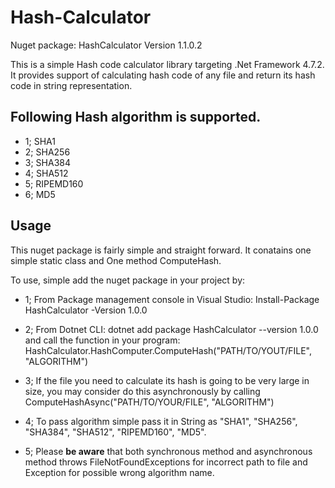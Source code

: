 # Hash-Calculator

Nuget package: HashCalculator Version 1.1.0.2

This is a simple Hash code calculator library targeting .Net Framework 4.7.2. It provides support of calculating hash code of
any file and return its hash code in string representation.

## Following Hash algorithm is supported.

* 1; SHA1
* 2; SHA256
* 3; SHA384
* 4; SHA512
* 5; RIPEMD160
* 6; MD5

## Usage

 This nuget package is fairly simple and straight forward. It conatains one simple static class and One method ComputeHash.

 To use, simple add the nuget package in your project by:

* 1; From Package management console in Visual Studio: Install-Package HashCalculator -Version 1.0.0

* 2; From Dotnet CLI: dotnet add package HashCalculator --version 1.0.0
 and call the function in your program: HashCalculator.HashComputer.ComputeHash("PATH/TO/YOUT/FILE", "ALGORITHM")

* 3; If the file you need to calculate its hash is going to be very large in size, you may consider do this asynchronously by
  calling ComputeHashAsync("PATH/TO/YOUR/FILE", "ALGORITHM")

* 4; To pass algorithm simple pass it in String as "SHA1", "SHA256", "SHA384", "SHA512", "RIPEMD160", "MD5".

* 5; Please **be aware** that both synchronous method and asynchronous method throws FileNotFoundExceptions for incorrect path to file
  and Exception for possible wrong algorithm name.
